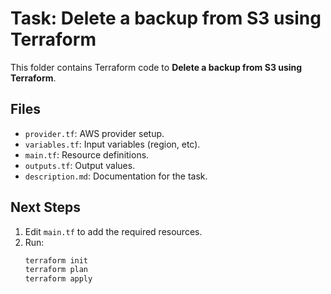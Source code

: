 # Task: Delete a backup from S3 using Terraform

This folder contains Terraform code to **Delete a backup from S3 using Terraform**.

## Files
- `provider.tf`: AWS provider setup.
- `variables.tf`: Input variables (region, etc).
- `main.tf`: Resource definitions.
- `outputs.tf`: Output values.
- `description.md`: Documentation for the task.

## Next Steps
1. Edit `main.tf` to add the required resources.
2. Run:
   ```bash
   terraform init
   terraform plan
   terraform apply
   ```
